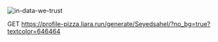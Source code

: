 

![in-data-we-trust](https://github.com/user-attachments/assets/b7fa0b15-612c-418e-b283-a2ca87227743)

GET https://profile-pizza.liara.run/generate/Seyedsahel/?no_bg=true?textcolor=646464
